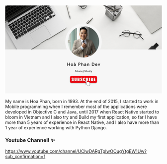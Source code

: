 [<img src="https://github.com/hoaphantn7604/file-upload/blob/master/document/profile/hoa_phan_dev_banner.png">](https://www.youtube.com/channel/UClwDARgTpIwOOugYtgEW1Uw?sub_confirmation=1)

My name is Hoa Phan, born in 1993.
At the end of 2015, I started to work in Mobile programming when I remember most of the applications were developed in Objective C and Java, until 2017 when React Native started to bloom in Vietnam and I also try and Build my first application, so far I have more than 5 years of experience in React Native, and I also have more than 1 year of experience working with Python Django.

### Youtube Channel! ✨
https://www.youtube.com/channel/UClwDARgTpIwOOugYtgEW1Uw?sub_confirmation=1

<!--
**hoaphantn7604/hoaphantn7604** is a ✨ _special_ ✨ repository because its `README.md` (this file) appears on your GitHub profile.

Here are some ideas to get you started:

- 🔭 I’m currently working on ...
- 🌱 I’m currently learning ...
- 👯 I’m looking to collaborate on ...
- 🤔 I’m looking for help with ...
- 💬 Ask me about ...
- 📫 How to reach me: ...
- 😄 Pronouns: ...
- ⚡ Fun fact: ...
-->
